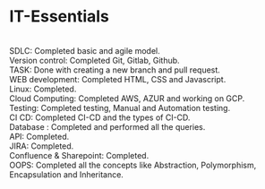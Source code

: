 # IT-Essentials

<br>SDLC: Completed basic and agile model.
<br>
Version control: Completed Git, Gitlab, Github.
<br>
TASK: Done with creating a new branch and pull request.
<br>
WEB development: Completed HTML, CSS and Javascript.
<br>
Linux: Completed.
<br>
Cloud Computing: Completed AWS, AZUR and working on GCP.
<br>
Testing: Completed testing, Manual and Automation testing.
<br>
CI CD: Completed CI-CD and the types of CI-CD.
<br>
Database : Completed and performed all the queries.
<br>
API: Completed.
<br>
JIRA: Completed.
<br>
Confluence & Sharepoint: Completed.
<br>
OOPS: Completed all the concepts like Abstraction, Polymorphism, Encapsulation and Inheritance.



